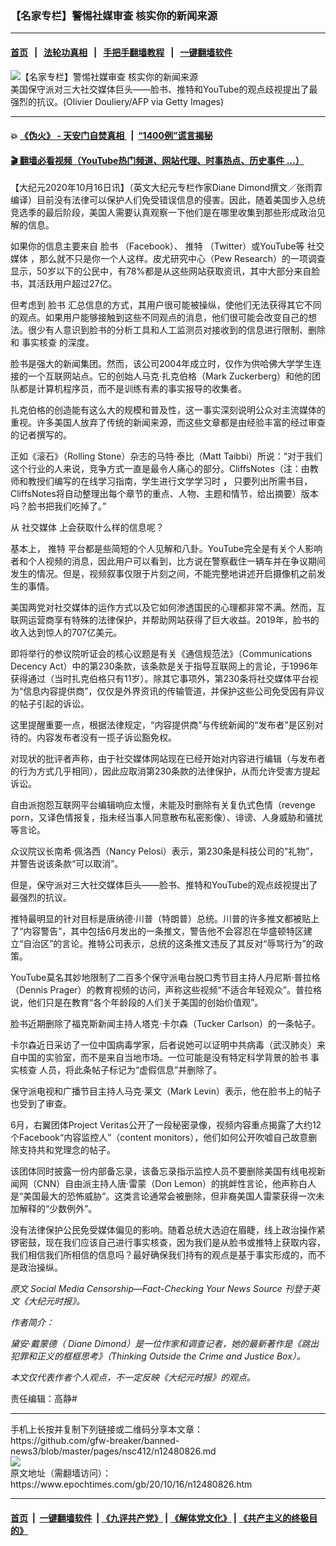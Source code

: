 ### 【名家专栏】警惕社媒审查 核实你的新闻来源
------------------------

#### [首页](https://github.com/gfw-breaker/banned-news3/blob/master/README.md) &nbsp;&nbsp;|&nbsp;&nbsp; [法轮功真相](https://github.com/begood0513/basic/blob/master/README.md)  &nbsp;&nbsp;|&nbsp;&nbsp; [手把手翻墙教程](https://github.com/gfw-breaker/guides/wiki)  &nbsp;&nbsp;|&nbsp;&nbsp; [一键翻墙软件](https://github.com/gfw-breaker/nogfw/blob/master/README.md)  



<div><img alt="【名家专栏】警惕社媒审查 核实你的新闻来源" class="attachment-djy_600_400 size-djy_600_400 wp-post-image" src="https://i.epochtimes.com/assets/uploads/2020/10/GettyImages-1215841152-web-600x400.jpg"/>
<div class="caption">
 美国保守派对三大社交媒体巨头——脸书、推特和YouTube的观点歧视提出了最强烈的抗议。(Olivier Douliery/AFP via Getty Images)
</div></div><hr/>

#### 💥 [《伪火》 - 天安门自焚真相 ](http://158.247.195.190:10000/videos/blog/weihuo.html)&nbsp; |&nbsp; [“1400例”谎言揭秘  ](http://158.247.195.190:10000/videos/blog/jiexi1400.html)

#### [ 🎬  翻墙必看视频（YouTube热门频道、网站代理、时事热点、历史事件 ...）](https://github.com/gfw-breaker/links/blob/master/banned.md)

<div><p>
 【大纪元2020年10月16日讯】（英文大纪元专栏作家Diane Dimond撰文／张雨霏编译）目前没有法律可以保护人们免受错误信息的侵害。因此，随着美国步入总统竞选季的最后阶段，美国人需要认真观察一下他们是在哪里收集到那些形成政治见解的信息。
</p>
<p>
 如果你的信息主要来自
 <ok href="https://www.epochtimes.com/gb/tag/%E8%84%B8%E4%B9%A6.html">
  脸书
 </ok>
 （Facebook）、
 <ok href="https://www.epochtimes.com/gb/tag/%E6%8E%A8%E7%89%B9.html">
  推特
 </ok>
 （Twitter）或YouTube等
 <ok href="https://www.epochtimes.com/gb/tag/%E7%A4%BE%E4%BA%A4%E5%AA%92%E4%BD%93.html">
  社交媒体
 </ok>
 ，那么就不只是你一个人这样。皮尤研究中心（Pew Research）的一项调查显示，50岁以下的公民中，有78%都是从这些网站获取资讯，其中大部分来自脸书，其活跃用户超过27亿。
</p>
<p>
 但考虑到
 <ok href="https://www.epochtimes.com/gb/tag/%E8%84%B8%E4%B9%A6.html">
  脸书
 </ok>
 汇总信息的方式，其用户很可能被操纵，使他们无法获得其它不同的观点。如果用户能够接触到这些不同观点的消息，他们很可能会改变自己的想法。很少有人意识到脸书的分析工具和人工监测员对接收到的信息进行限制、删除和
 <ok href="https://www.epochtimes.com/gb/tag/%E4%BA%8B%E5%AE%9E%E6%A0%B8%E6%9F%A5.html">
  事实核查
 </ok>
 的深度。
</p>
<p>
 脸书是强大的新闻集团。然而，该公司2004年成立时，仅作为供哈佛大学学生连接的一个互联网站点。它的创始人马克·扎克伯格（Mark Zuckerberg）和他的团队都是计算机程序员，而不是训练有素的事实报导的收集者。
</p>
<p>
 扎克伯格的创造能有这么大的规模和普及性，这一事实深刻说明公众对主流媒体的重视。许多美国人放弃了传统的新闻来源，而这些文章都是由经验丰富的经过审查的记者撰写的。
</p>
<p>
 正如《滚石》（Rolling Stone）杂志的马特·泰比（Matt Taibbi）所说：“对于我们这个行业的人来说，竞争方式一直是最令人痛心的部分。CliffsNotes（注：由教师和教授们编写的在线学习指南，学生进行文学学习时
 <b>
  ，
 </b>
 只要列出所需书目，CliffsNotes将自动整理出每个章节的重点、人物、主题和情节，给出摘要）版本吗？脸书把我们吃掉了。”
</p>
<p>
 从
 <ok href="https://www.epochtimes.com/gb/tag/%E7%A4%BE%E4%BA%A4%E5%AA%92%E4%BD%93.html">
  社交媒体
 </ok>
 上会获取什么样的信息呢？
</p>
<p>
 基本上，
 <ok href="https://www.epochtimes.com/gb/tag/%E6%8E%A8%E7%89%B9.html">
  推特
 </ok>
 平台都是些简短的个人见解和八卦。YouTube完全是有关个人影响者和个人视频的消息，因此用户可以看到，比方说在警察截住一辆车并在争议期间发生的情况。但是，视频叙事仅限于片刻之间，不能完整地讲述开启摄像机之前发生的事情。
</p>
<p>
 美国两党对社交媒体的运作方式以及它如何渗透国民的心理都非常不满。然而，互联网运营商享有特殊的法律保护，并帮助网站获得了巨大收益。2019年，脸书的收入达到惊人的707亿美元。
</p>
<p>
 即将举行的参议院听证会的核心议题是有关《通信规范法》（Communications Decency Act）中的第230条款，该条款是关于指导互联网上的言论，于1996年获得通过（当时扎克伯格只有11岁）。除其它事项外，第230条将社交媒体平台视为“信息内容提供商”，仅仅是外界资讯的传输管道，并保护这些公司免受因有异议的帖子引起的诉讼。
</p>
<p>
 这里提醒重要一点，根据法律规定，“内容提供商”与传统新闻的“发布者”是区别对待的。内容发布者没有一揽子诉讼豁免权。
</p>
<p>
 对现状的批评者声称，由于社交媒体网站现在已经开始对内容进行编辑（与发布者的行为方式几乎相同），因此应取消第230条款的法律保护，从而允许受害方提起诉讼。
</p>
<p>
 自由派抱怨互联网平台编辑响应太慢，未能及时删除有关复仇式色情（revenge porn，又译色情报复，指未经当事人同意散布私密影像）、诽谤、人身威胁和骚扰等言论。
</p>
<p>
 众议院议长南希·佩洛西（Nancy Pelosi）表示，第230条是科技公司的“礼物”，并警告说该条款“可以取消”。
</p>
<p>
 但是，保守派对三大社交媒体巨头——脸书、推特和YouTube的观点歧视提出了最强烈的抗议。
</p>
<p>
 推特最明显的针对目标是唐纳德·川普（特朗普）总统。川普的许多推文都被贴上了“内容警告”，其中包括6月发出的一条推文，警告他不会容忍在华盛顿特区建立“自治区”的言论。推特公司表示，总统的这条推文违反了其反对“辱骂行为”的政策。
</p>
<p>
 YouTube莫名其妙地限制了二百多个保守派电台脱口秀节目主持人丹尼斯·普拉格（Dennis Prager）的教育视频的访问，声称这些视频“不适合年轻观众”。普拉格说，他们只是在教育“各个年龄段的人们关于美国的创始价值观”。
</p>
<p>
 脸书近期删除了福克斯新闻主持人塔克·卡尔森（Tucker Carlson）的一条帖子。
</p>
<p>
 卡尔森近日采访了一位中国病毒学家，后者说她可以证明中共病毒（武汉肺炎）来自中国的实验室，而不是来自当地市场。一位可能是没有特定科学背景的脸书
 <ok href="https://www.epochtimes.com/gb/tag/%E4%BA%8B%E5%AE%9E%E6%A0%B8%E6%9F%A5.html">
  事实核查
 </ok>
 人员，将此条帖子标记为“虚假信息”并删除了。
</p>
<p>
 保守派电视和广播节目主持人马克·莱文（Mark Levin）表示，他在脸书上的帖子也受到了审查。
</p>
<p>
 6月，右翼团体Project Veritas公开了一段秘密录像，视频内容重点揭露了大约12个Facebook“内容监控人”（content monitors），他们如何公开吹嘘自己故意删除支持共和党理念的帖子。
</p>
<p>
 该团体同时披露一份内部备忘录，该备忘录指示监控人员不要删除美国有线电视新闻网（CNN）自由派主持人唐·雷蒙（Don Lemon）的挑衅性言论，他声称白人是“美国最大的恐怖威胁”。这类言论通常会被删除，但非裔美国人雷蒙获得一次未加解释的“少数例外”。
</p>
<p>
 没有法律保护公民免受媒体偏见的影响。随着总统大选迫在眉睫，线上政治操作紧锣密鼓，现在我们应该自己进行事实核查，因为我们是从脸书或推特上获取内容，我们相信我们所相信的信息吗？最好确保我们持有的观点是基于事实形成的，而不是政治操纵。
</p>
<p>
 <em>
  原文
 </em>
 <em>
  <ok href="https://www.theepochtimes.com/social-media-censorship-fact-checking-your-news-source_3533007.html">
   Social Media Censorship—Fact-Checking Your News Source
  </ok>
  刊登于英文《大纪元时报》。
 </em>
</p>
<p>
 <em>
  作者简介：
 </em>
</p>
<p>
 <em>
  黛安·戴蒙德（
 </em>
 <em>
  Diane Dimond）是一位作家和调查记者，她的最新著作是《跳出犯罪和正义的框框思考》（Thinking Outside the Crime and Justice Box）。
 </em>
</p>
<p>
 <em>
  本文仅代表作者个人观点，不一定反映《大纪元时报》的观点。
 </em>
</p>
<p>
 责任编辑：高静#
</p>
</div>
<hr/>
手机上长按并复制下列链接或二维码分享本文章：<br/>
https://github.com/gfw-breaker/banned-news3/blob/master/pages/nsc412/n12480826.md <br/>
<a href='https://github.com/gfw-breaker/banned-news3/blob/master/pages/nsc412/n12480826.md'><img src='https://github.com/gfw-breaker/banned-news3/blob/master/pages/nsc412/n12480826.md.png'/></a> <br/>
原文地址（需翻墙访问）：https://www.epochtimes.com/gb/20/10/16/n12480826.htm


------------------------
#### [首页](https://github.com/gfw-breaker/banned-news3/blob/master/README.md) &nbsp;|&nbsp; [一键翻墙软件](https://github.com/gfw-breaker/nogfw/blob/master/README.md) &nbsp;| [《九评共产党》](https://github.com/gfw-breaker/9ping.md/blob/master/README.md#九评之一评共产党是什么) | [《解体党文化》](https://github.com/gfw-breaker/jtdwh.md/blob/master/README.md) | [《共产主义的终极目的》](https://github.com/gfw-breaker/gczydzjmd.md/blob/master/README.md)


<img src='http://gfw-breaker.win/banned-news3/pages/nsc412/n12480826.md' width='0px' height='0px'/>
